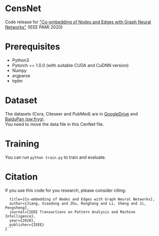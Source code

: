 # CensNet
Code release for ["Co-embedding of Nodes and Edges with Graph Neural Networks"](https://arxiv.org/abs/2010.13242) (IEEE PAMI 2020)

# Prerequisites
* Python3
* Pytorch == 1.0.0 (with suitable CUDA and CuDNN version)
* Numpy
* argparse
* tqdm

# Dataset
The datasets (Cora, Citeseer and PubMed) are in [GoogleDrive](https://drive.google.com/file/d/1TXVTe2saZ80d26X5zhkqObhfhhTm6vyl/view?usp=sharing) and [BaiduPan (pw:frvg)](https://pan.baidu.com/s/1d5D5qApPvlYVdV5qWlUIgA).  
You need to move the data file in this CenNet file.

# Training
You can run `python train.py` to train and evaluate.

# Citation
If you use this code for you research, please consider citing:  
```@article{jiang2020co,  
  title={Co-embedding of Nodes and Edges with Graph Neural Networks},  
  author={Jiang, Xiaodong and Zhu, Ronghang and Li, Sheng and Ji, Pengsheng},  
  journal={IEEE Transactions on Pattern Analysis and Machine Intelligence},  
  year={2020},  
  publisher={IEEE}  
}```
